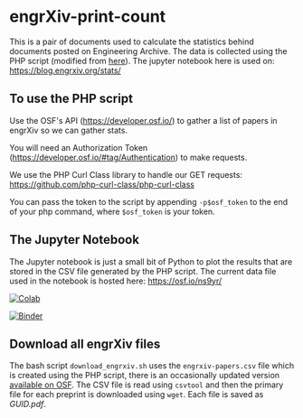 # engrXiv-print-count

This is a pair of documents used to calculate the statistics behind documents posted on Engineering Archive. The data is collected using the PHP script (modified from [here](https://bitbucket.org/octogroup/osf-preprint-list)). The jupyter notebook here is used on: https://blog.engrxiv.org/stats/

## To use the PHP script
Use the OSF's API (https://developer.osf.io/) to gather a list of papers in engrXiv so we can gather stats.

You will need an Authorization Token (https://developer.osf.io/#tag/Authentication) to make requests.

We use the PHP Curl Class library to handle our GET requests: https://github.com/php-curl-class/php-curl-class

You can pass the token to the script by appending `-p$osf_token` to the end of your php command, where `$osf_token` is your token.


## The Jupyter Notebook
The Jupyter notebook is just a small bit of Python to plot the results that are stored in the CSV file generated by the PHP script. The current data file used in the notebook is hosted here: https://osf.io/ns9yr/

[![Colab](https://colab.research.google.com/assets/colab-badge.svg)](https://colab.research.google.com/github/OpenEngr/engrXiv-print-count/blob/master/engrXiv_prints.ipynb)

[![Binder](https://mybinder.org/badge_logo.svg)](https://mybinder.org/v2/gh/OpenEngr/engrXiv-print-count/master?filepath=engrXiv_prints.ipynb)

## Download all engrXiv files
The bash script `download_engrxiv.sh` uses the `engrxiv-papers.csv` file which is created using the PHP script, there is an occasionally updated version [available on OSF](https://osf.io/ns9yr/). The CSV file is read using `csvtool` and then the primary file for each preprint is downloaded using `wget`. Each file is saved as *GUID.pdf*.
